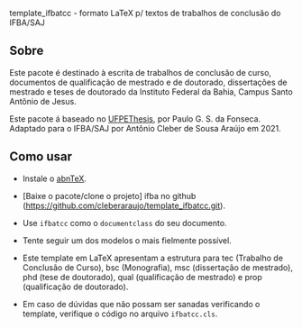 template_ifbatcc - formato LaTeX p/ textos de trabalhos de conclusão do IFBA/SAJ

## Sobre

Este pacote é destinado à escrita de trabalhos de conclusão de curso,
documentos de qualificação de mestrado e de doutorado,
dissertações de mestrado e teses de doutorado da 
Instituto Federal da Bahia, Campus Santo Antônio de Jesus.

Este pacote á baseado no
[UFPEThesis](http://www.cin.ufpe.br/~paguso/ufpethesis/), 
por Paulo G. S. da Fonseca.
Adaptado para o IFBA/SAJ por Antônio Cleber de Sousa Araújo em 2021.

## Como usar

* Instale o [abnTeX](http://www.abntex.net.br/).

* [Baixe o pacote/clone o projeto] ifba no
github (https://github.com/cleberaraujo/template_ifbatcc.git).

* Use `ifbatcc` como o `documentclass` do seu documento.

* Tente seguir um dos modelos o mais fielmente possível.

* Este template em LaTeX apresentam a estrutura para 
tec (Trabalho de Conclusão de Curso), bsc (Monografia),
msc (dissertação de mestrado), phd (tese de doutorado),
qual (qualificação de mestrado) e prop (qualificação de doutorado).

* Em caso de dúvidas que não possam ser sanadas verificando o template, 
verifique o código no arquivo `ifbatcc.cls`.

